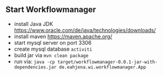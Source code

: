 ## Start Workflowmanager
- install Java JDK https://www.oracle.com/de/java/technologies/downloads/
- install maven https://maven.apache.org/
- start mysql server on port 3306
- create mysql database `activiti`
- build jar via `mvn clean package`
- run via: `java -cp target/workflowmanager-0.0.1-jar-with-dependencies.jar de.eahjena.wi.workflowmanager.App`

